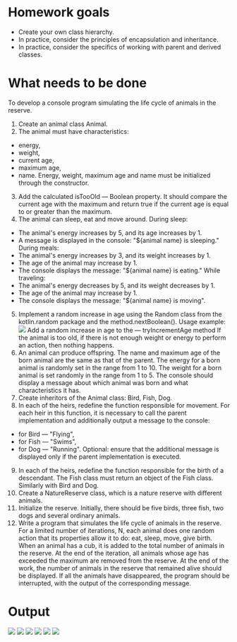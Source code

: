 # Homework goals
- Create your own class hierarchy.
- In practice, consider the principles of encapsulation and inheritance.
- In practice, consider the specifics of working with parent and derived classes.

# What needs to be done
To develop a console program simulating the life cycle of animals in the reserve.
1. Create an animal class Animal.
2. The animal must have characteristics:
  - energy,
  - weight, 
  - current age,
  - maximum age,
  - name.
  Energy, weight, maximum age and name must be initialized through the constructor.
3. Add the calculated isTooOld — Boolean property. It should compare the current age with the maximum and return true if the current age is equal to or greater than the maximum.
4. The animal can sleep, eat and move around. 
  During sleep: 
  - The animal's energy increases by 5, and its age increases by 1.
  - A message is displayed in the console: "${animal name} is sleeping."
  During meals:
  - The animal's energy increases by 3, and its weight increases by 1.
  - The age of the animal may increase by 1.
  - The console displays the message: "${animal name} is eating."
  While traveling: 
  - The animal's energy decreases by 5, and its weight decreases by 1.
  - The age of the animal may increase by 1.
  - The console displays the message: "${animal name} is moving".
5. Implement a random increase in age using the Random class from the kotlin.random package and the method.nextBoolean().
  Usage example:
  ![](https://github.com/user-attachments/assets/5c1534ac-517b-42b8-b266-632839a8bd93)
  Add a random increase in age to the — tryIncrementAge method
  If the animal is too old, if there is not enough weight or energy to perform an action, then nothing happens.
6. An animal can produce offspring. 
  The name and maximum age of the born animal are the same as that of the parent.
  The energy for a born animal is randomly set in the range from 1 to 10. 
  The weight for a born animal is set randomly in the range from 1 to 5. 
  The console should display a message about which animal was born and what characteristics it has.
7. Create inheritors of the Animal class: Bird, Fish, Dog. 
8. In each of the heirs, redefine the function responsible for movement. For each heir in this function, it is necessary to call the parent implementation and additionally output a message to the console:
  - for Bird — "Flying",
  - for Fish — "Swims",
  - for Dog — "Running".
  Optional: ensure that the additional message is displayed only if the parent implementation is executed.
9. In each of the heirs, redefine the function responsible for the birth of a descendant. The Fish class must return an object of the Fish class. Similarly with Bird and Dog.
10. Create a NatureReserve class, which is a nature reserve with different animals.
11. Initialize the reserve. Initially, there should be five birds, three fish, two dogs and several ordinary animals. 
12. Write a program that simulates the life cycle of animals in the reserve. 
  For a limited number of iterations, N, each animal does one random action that its properties allow it to do: eat, sleep, move, give birth. 
  When an animal has a cub, it is added to the total number of animals in the reserve. 
  At the end of the iteration, all animals whose age has exceeded the maximum are removed from the reserve. 
  At the end of the work, the number of animals in the reserve that remained alive should be displayed. 
  If all the animals have disappeared, the program should be interrupted, with the output of the corresponding message.
# Output
![](https://github.com/user-attachments/assets/3724042a-2c94-4d30-8eff-45615902b934)
![](https://github.com/user-attachments/assets/536c39de-a128-4210-83a6-f1fc8159a6ba)
![](https://github.com/user-attachments/assets/041136ba-0f76-4896-bf52-0de2704f2250)
![](https://github.com/user-attachments/assets/d909be6d-b762-4804-b760-8a7175292de1)
![](https://github.com/user-attachments/assets/66ee0caf-6709-400f-901d-2a97aa46b84a)
![](https://github.com/user-attachments/assets/d5402fc2-b8b9-41b2-8f45-d81395c88e84)
